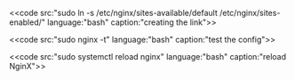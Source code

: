 <<code src:"sudo ln -s /etc/nginx/sites-available/default /etc/nginx/sites-enabled/" language:"bash" caption:"creating the link">>

<<code src:"sudo nginx -t" language:"bash" caption:"test the config">>

<<code src:"sudo systemctl reload nginx" language:"bash" caption:"reload NginX">>
